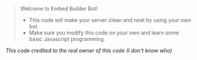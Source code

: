 > Welcome to Embed Builder Bot!
> - This code will make your server clean and neat by using your own bot.
> - Make sure you modify this code on your own and learn some basic Javascript programming.

*This code credited to the real owner of this code (I don't know who)*
